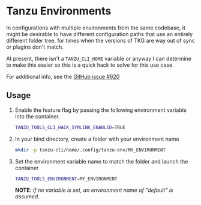 # Tanzu Environments

In configurations with multiple environments from the same codebase, it might be desirable to have different configuration paths that use an entirely different folder tree, for times when the versions of TKG are way out of sync or plugins don't match.

At present, there isn't a `TANZU_CLI_HOME` variable or anyway I can determine to make this easier so this is a quick hack to solve for this use case.

For additional info, see the [GitHub issue #620](https://github.com/vmware-tanzu/tanzu-cli/issues/620)

## Usage

1. Enable the feature flag by passing the following environment variable into the container.

    ```bash
    TANZU_TOOLS_CLI_HACK_SYMLINK_ENABLED=TRUE
    ```

1. In your bind directory, create a folder with your environment name

    ```bash
    mkdir -p tanzu-cli/home/.config/tanzu-env/MY_ENVIRONMENT
    ```

1. Set the environment variable name to match the folder and launch the container

    ```bash
    TANZU_TOOLS_ENVIRONMENT=MY_ENVIRONMENT
    ```

    **NOTE:** _If no variable is set, an environment name of "default" is assumed._
